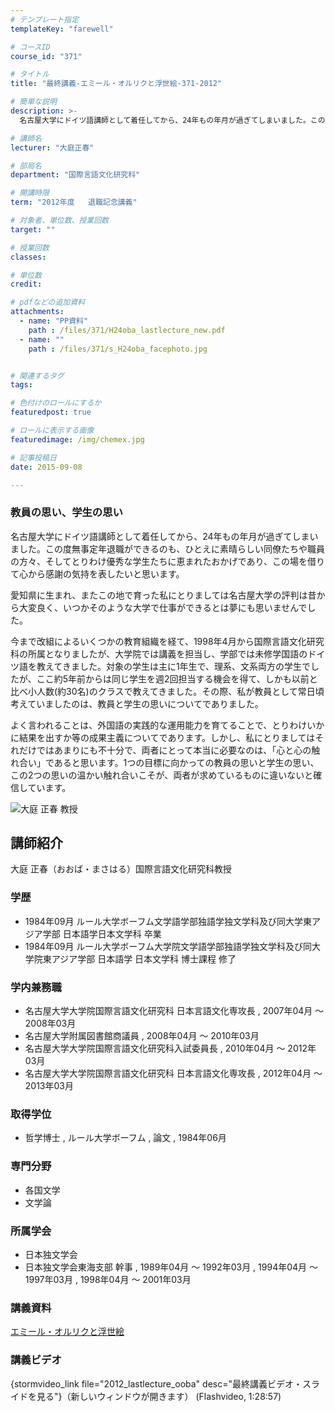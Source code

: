 ```yaml
---
# テンプレート指定
templateKey: "farewell"

# コースID
course_id: "371"

# タイトル
title: "最終講義-エミール・オルリクと浮世絵-371-2012"

# 簡単な説明
description: >-
  名古屋大学にドイツ語講師として着任してから、24年もの年月が過ぎてしまいました。この度無事定年退職ができるのも、ひとえに素晴らしい同僚たちや職員の方々、そしてとりわけ優秀な学生たちに恵まれたおかげ...

# 講師名
lecturer: "大庭正春"

# 部局名
department: "国際言語文化研究科"

# 開講時限
term: "2012年度	退職記念講義"

# 対象者、単位数、授業回数
target: ""

# 授業回数
classes: 

# 単位数
credit: 

# pdfなどの追加資料
attachments: 
  - name: "PP資料" 
    path : /files/371/H24oba_lastlecture_new.pdf
  - name: "" 
    path : /files/371/s_H24oba_facephoto.jpg


# 関連するタグ
tags:

# 色付けのロールにするか
featuredpost: true

# ロールに表示する画像
featuredimage: /img/chemex.jpg

# 記事投稿日
date: 2015-09-08

---
```

### 教員の思い、学生の思い

名古屋大学にドイツ語講師として着任してから、24年もの年月が過ぎてしまいました。この度無事定年退職ができるのも、ひとえに素晴らしい同僚たちや職員の方々、そしてとりわけ優秀な学生たちに恵まれたおかげであり、この場を借りて心から感謝の気持を表したいと思います。 

愛知県に生まれ、またこの地で育った私にとりましては名古屋大学の評判は昔から大変良く、いつかそのような大学で仕事ができるとは夢にも思いませんでした。 

今まで改組によるいくつかの教育組織を経て、1998年4月から国際言語文化研究科の所属となりましたが、大学院では講義を担当し、学部では未修学国語のドイツ語を教えてきました。対象の学生は主に1年生で、理系、文系両方の学生でしたが、ここ約5年前からは同じ学生を週2回担当する機会を得て、しかも以前と比べ小人数(約30名)のクラスで教えてきました。その際、私が教員として常日頃考えていましたのは、教員と学生の思いについてでありました。 

よく言われることは、外国語の実践的な運用能力を育てることで、とりわけいかに結果を出すか等の成果主義についてであります。しかし、私にとりましてはそれだけではあまりにも不十分で、両者にとって本当に必要なのは、「心と心の触れ合い」であると思います。1つの目標に向かっての教員の思いと学生の思い、この2つの思いの温かい触れ合いこそが、両者が求めているものに違いないと確信しています。

![大庭 正春 教授](/files/371/s_H24oba_facephoto.jpg) 
## 講師紹介

大庭 正春（おおば・まさはる）国際言語文化研究科教授 

### 学歴

  * 1984年09月 ルール大学ボーフム文学語学部独語学独文学科及び同大学東アジア学部 日本語学日本文学科 卒業
  * 1984年09月 ルール大学ボーフム大学院文学語学部独語学独文学科及び同大学院東アジア学部 日本語学 日本文学科 博士課程 修了

### 学内兼務職

  * 名古屋大学大学院国際言語文化研究科 日本言語文化専攻長 , 2007年04月 〜 2008年03月
  * 名古屋大学附属図書館商議員 , 2008年04月 〜 2010年03月
  * 名古屋大学大学院国際言語文化研究科入試委員長 , 2010年04月 〜 2012年03月
  * 名古屋大学大学院国際言語文化研究科 日本言語文化専攻長 , 2012年04月 〜 2013年03月

### 取得学位

  * 哲学博士 , ルール大学ボーフム , 論文 , 1984年06月

### 専門分野

  * 各国文学
  * 文学論

### 所属学会

  * 日本独文学会
  * 日本独文学会東海支部 幹事 , 1989年04月 〜 1992年03月 , 1994年04月 〜 1997年03月 , 1998年04月 〜 2001年03月
### 講義資料


[エミール・オルリクと浮世絵](/files/371/H24oba_lastlecture_new.pdf) 

### 講義ビデオ

{stormvideo_link file="2012_lastlecture_ooba" desc="最終講義ビデオ・スライドを見る"}（新しいウィンドウが開きます） (Flashvideo, 1:28:57)